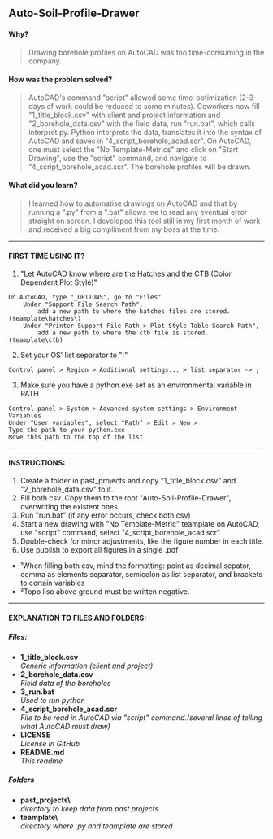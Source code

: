 ## Auto-Soil-Profile-Drawer
#### Why?
> Drawing borehole profiles on AutoCAD was too time-consuming in the company. 
#### How was the problem solved?
> AutoCAD's command "script" allowed some time-optimization (2-3 days of work could be reduced to some minutes). Coworkers now fill "1_title_block.csv" with client and project information and "2_borehole_data.csv" with the field data, run "run.bat", which calls interpret.py. Python interprets the data, translates it into the syntax of AutoCAD and saves in "4_script_borehole_acad.scr". On AutoCAD, one must select the "No Template-Metrics" and click on "Start Drawing", use the "script" command, and navigate to "4_script_borehole_acad.scr". The borehole profiles will be drawn.
#### What did you learn?
> I learned how to automatise drawings on AutoCAD and that by running a ".py" from a ".bat" allows me to read any eventual error straight on screen. I developed this tool still in my first month of work and received a big compliment from my boss at the time.
---
#### FIRST TIME USING IT?
1. "Let AutoCAD know where are the Hatches and the CTB (Color Dependent Plot Style)"
```
On AutoCAD, type "_OPTIONS", go to "Files"
    Under "Support File Search Path",
        add a new path to where the hatches files are stored. (teamplate\hatches\)
    Under "Printer Support File Path > Plot Style Table Search Path",
        add a new path to where the ctb file is stored.   (teamplate\ctb)
```
2. Set your OS' list separator to ";"
```
Control panel > Region > Additional settings... > list separator -> ;
```
3. Make sure you have a python.exe set as an environmental variable in PATH
```
Control panel > System > Advanced system settings > Environment Variables
Under "User variables", select "Path" > Edit > New > 
Type the path to your python.exe
Move this path to the top of the list
```
---
#### INSTRUCTIONS:
1. Create a folder in past_projects and copy "1_title_block.csv" and "2_borehole_data.csv" to it.
2. Fill both csv. Copy them to the root "Auto-Soil-Profile-Drawer\", overwriting the existent ones.
3. Run "run.bat" (if any error occurs, check both csv)
4. Start a new drawing with "No Template-Metric" teamplate on AutoCAD, use "script" command, select "4_script_borehole_acad.scr"
5. Double-check for minor adjustments, like the figure number in each title.
6. Use publish to export all figures in a single .pdf
- ¹When filling both csv, mind the formatting: point as decimal sepator, comma as elements separator, semicolon as list separator, and brackets to certain variables
- ²Topo liso above ground must be written negative.

---
#### EXPLANATION TO FILES AND FOLDERS:
##### Files:
- **1_title_block.csv**\
_Generic information (client and project)_
- **2_borehole_data.csv**\
_Field data of the boreholes_
- **3_run.bat**\
_Used to run python_
- **4_script_borehole_acad.scr**\
_File to be read in AutoCAD via "script" command.(several lines of telling what AutoCAD must draw)_
- **LICENSE**\
_License in GitHub_
- **README.md**\
_This readme_
##### Folders
- **past_projects\\**\
_directory to keep data from past projects_
- **teamplate\\**\
_directory where .py and teamplate are stored_
